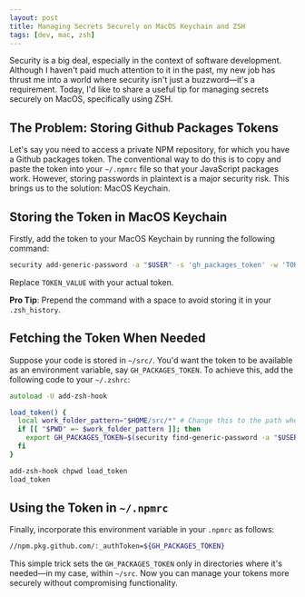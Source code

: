 ```yaml
---
layout: post
title: Managing Secrets Securely on MacOS Keychain and ZSH
tags: [dev, mac, zsh]
---
```


Security is a big deal, especially in the context of software development. Although I haven't paid much attention to it in the past, my new job has thrust me into a world where security isn't just a buzzword—it's a requirement. Today, I'd like to share a useful tip for managing secrets securely on MacOS, specifically using ZSH.

## The Problem: Storing Github Packages Tokens

Let's say you need to access a private NPM repository, for which you have a Github packages token. The conventional way to do this is to copy and paste the token into your `~/.npmrc` file so that your JavaScript packages work. However, storing passwords in plaintext is a major security risk. This brings us to the solution: MacOS Keychain.

## Storing the Token in MacOS Keychain

Firstly, add the token to your MacOS Keychain by running the following command:

```zsh
security add-generic-password -a "$USER" -s 'gh_packages_token' -w 'TOKEN_VALUE'
```

Replace `TOKEN_VALUE` with your actual token.

**Pro Tip**: Prepend the command with a space to avoid storing it in your `.zsh_history`.

## Fetching the Token When Needed

Suppose your code is stored in `~/src/`. You'd want the token to be available as an environment variable, say `GH_PACKAGES_TOKEN`. To achieve this, add the following code to your `~/.zshrc`:

```zsh
autoload -U add-zsh-hook

load_token() {
  local work_folder_pattern="$HOME/src/*" # Change this to the path where your work projects reside
  if [[ "$PWD" =~ $work_folder_pattern ]]; then
    export GH_PACKAGES_TOKEN=$(security find-generic-password -a "$USER" -s "gh_packages_token" -w)
  fi
}

add-zsh-hook chpwd load_token
load_token
```

## Using the Token in `~/.npmrc`

Finally, incorporate this environment variable in your `.npmrc` as follows:

```zsh
//npm.pkg.github.com/:_authToken=${GH_PACKAGES_TOKEN}
```

This simple trick sets the `GH_PACKAGES_TOKEN` only in directories where it's needed—in my case, within `~/src`. Now you can manage your tokens more securely without compromising functionality.
